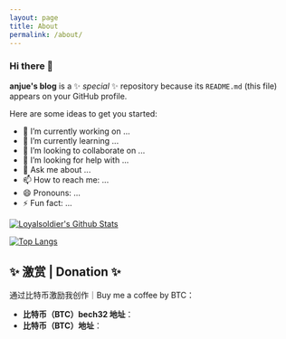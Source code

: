 ```yaml
---
layout: page
title: About
permalink: /about/
---
```


### Hi there 👋


**anjue's blog** is a ✨ _special_ ✨ repository because its `README.md` (this file) appears on your GitHub profile.

Here are some ideas to get you started:

- 🔭 I’m currently working on ...
- 🌱 I’m currently learning ...
- 👯 I’m looking to collaborate on ...
- 🤔 I’m looking for help with ...
- 💬 Ask me about ...
- 📫 How to reach me: ...
- 😄 Pronouns: ...
- ⚡ Fun fact: ...


[![Loyalsoldier's Github Stats](https://github-readme-stats.vercel.app/api?username=anjue39&count_private=true&show_icons=true&theme=vue)](https://github.com/anuraghazra/github-readme-stats)

[![Top Langs](https://github-readme-stats.vercel.app/api/top-langs/?username=anuraghazra&layout=compact)](https://github.com/anuraghazra/github-readme-stats)

## ✨ 激赏 | Donation ✨

通过比特币激励我创作｜Buy me a coffee by BTC：

- **比特币（BTC）bech32 地址**：
- **比特币（BTC）地址**：

